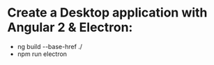 Create a Desktop application with Angular 2 & Electron:
=======================================================
* ng build --base-href ./
* npm run electron
